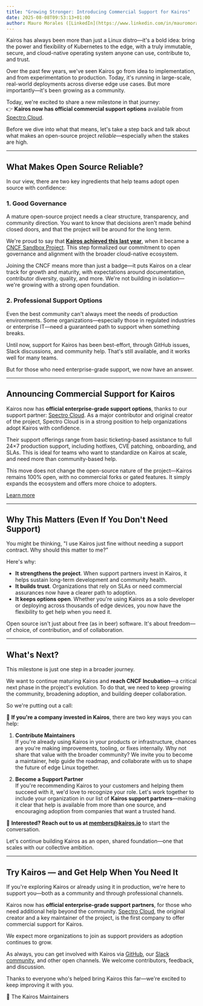 ```yaml
---
title: "Growing Stronger: Introducing Commercial Support for Kairos"
date: 2025-08-08T09:53:13+01:00
author: Mauro Morales ([LinkedIn](https://www.linkedin.com/in/mauromorales/)) ([GitHub](https://github.com/mauromorales))
---
```


Kairos has always been more than just a Linux distro—it's a bold idea: bring the power and flexibility of Kubernetes to the edge, with a truly immutable, secure, and cloud-native operating system anyone can use, contribute to, and trust.

Over the past few years, we've seen Kairos go from idea to implementation, and from experimentation to production. Today, it's running in large-scale, real-world deployments across diverse edge use cases. But more importantly—it's been growing as a community.

Today, we're excited to share a new milestone in that journey:  
👉 **Kairos now has official commercial support options** available from [Spectro Cloud](https://www.spectrocloud.com/solutions/kairos-support).

Before we dive into what that means, let's take a step back and talk about what makes an open-source project *reliable*—especially when the stakes are high.

---

## What Makes Open Source Reliable?

In our view, there are two key ingredients that help teams adopt open source with confidence:

### 1. **Good Governance**

A mature open-source project needs a clear structure, transparency, and community direction. You want to know that decisions aren't made behind closed doors, and that the project will be around for the long term.

We're proud to say that [**Kairos achieved this last year**](https://kairos.io/blog/2024/10/08/kairos-joins-the-cncf-as-a-sandbox-project/), when it became a [CNCF Sandbox Project](https://www.cncf.io/sandbox-projects/). This step formalized our commitment to open governance and alignment with the broader cloud-native ecosystem.

Joining the CNCF means more than just a badge—it puts Kairos on a clear track for growth and maturity, with expectations around documentation, contributor diversity, quality, and more. We're not building in isolation—we're growing with a strong open foundation.

### 2. **Professional Support Options**

Even the best community can't always meet the needs of production environments. Some organizations—especially those in regulated industries or enterprise IT—need a guaranteed path to support when something breaks.

Until now, support for Kairos has been best-effort, through GitHub issues, Slack discussions, and community help. That's still available, and it works well for many teams.

But for those who need enterprise-grade support, we now have an answer.

---

## Announcing Commercial Support for Kairos

Kairos now has **official enterprise-grade support options**, thanks to our support partner: [Spectro Cloud](https://www.spectrocloud.com/solutions/kairos-support). As a major contributor and original creator of the project, Spectro Cloud is in a strong position to help organizations adopt Kairos with confidence.

Their support offerings range from basic ticketing-based assistance to full 24×7 production support, including hotfixes, CVE patching, onboarding, and SLAs. This is ideal for teams who want to standardize on Kairos at scale, and need more than community-based help.

This move does not change the open-source nature of the project—Kairos remains 100% open, with no commercial forks or gated features. It simply expands the ecosystem and offers more choice to adopters.

<div class="buttons astro-7XAARZHW">
    <a id="quickstart" href="https://www.spectrocloud.com/solutions/kairos-support" class="astro-7XAARZHW">
        Learn more
    </a>
</div>

---

## Why This Matters (Even If You Don't Need Support)

You might be thinking, "I use Kairos just fine without needing a support contract. Why should this matter to me?”

Here's why:

- **It strengthens the project**. When support partners invest in Kairos, it helps sustain long-term development and community health.
- **It builds trust**. Organizations that rely on SLAs or need commercial assurances now have a clearer path to adoption.
- **It keeps options open**. Whether you're using Kairos as a solo developer or deploying across thousands of edge devices, you now have the flexibility to get help when you need it.

Open source isn't just about free (as in beer) software. It's about freedom—of choice, of contribution, and of collaboration.

---

## What's Next?

This milestone is just one step in a broader journey.

We want to continue maturing Kairos and **reach CNCF Incubation**—a critical next phase in the project's evolution. To do that, we need to keep growing the community, broadening adoption, and building deeper collaboration.

So we're putting out a call:

🔔 **If you're a company invested in Kairos**, there are two key ways you can help:

1. **Contribute Maintainers**  
   If you're already using Kairos in your products or infrastructure, chances are you're making improvements, tooling, or fixes internally. Why not share that value with the broader community? We invite you to become a maintainer, help guide the roadmap, and collaborate with us to shape the future of edge Linux together.

2. **Become a Support Partner**  
   If you're recommending Kairos to your customers and helping them succeed with it, we'd love to recognize your role. Let's work together to include your organization in our list of **Kairos support partners**—making it clear that help is available from more than one source, and encouraging adoption from companies that want a trusted hand.

📩 **Interested? Reach out to us at [members@kairos.io](mailto:members@kairos.io)** to start the conversation.

Let's continue building Kairos as an open, shared foundation—one that scales with our collective ambition.

---

## Try Kairos — and Get Help When You Need It

If you're exploring Kairos or already using it in production, we're here to support you—both as a community and through professional channels.

Kairos now has **official enterprise-grade support partners**, for those who need additional help beyond the community. [Spectro Cloud](https://www.spectrocloud.com/solutions/kairos-support), the original creator and a key maintainer of the project, is the first company to offer commercial support for Kairos.

We expect more organizations to join as support providers as adoption continues to grow.

As always, you can get involved with Kairos via [GitHub](https://github.com/kairos-io), our [Slack community](https://kairos.io/community), and other open channels. We welcome contributors, feedback, and discussion.

Thanks to everyone who's helped bring Kairos this far—we're excited to keep improving it with you.

🧡 The Kairos Maintainers